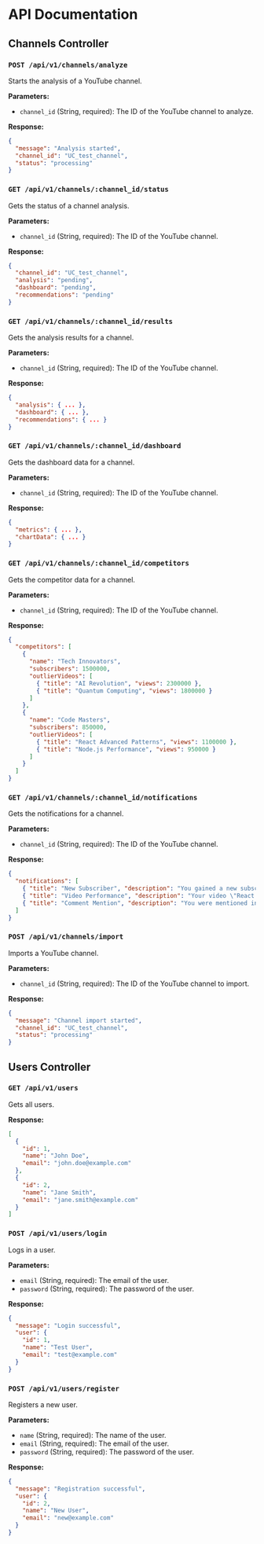 # API Documentation

## Channels Controller

### `POST /api/v1/channels/analyze`

Starts the analysis of a YouTube channel.

**Parameters:**

*   `channel_id` (String, required): The ID of the YouTube channel to analyze.

**Response:**

```json
{
  "message": "Analysis started",
  "channel_id": "UC_test_channel",
  "status": "processing"
}
```

### `GET /api/v1/channels/:channel_id/status`

Gets the status of a channel analysis.

**Parameters:**

*   `channel_id` (String, required): The ID of the YouTube channel.

**Response:**

```json
{
  "channel_id": "UC_test_channel",
  "analysis": "pending",
  "dashboard": "pending",
  "recommendations": "pending"
}
```

### `GET /api/v1/channels/:channel_id/results`

Gets the analysis results for a channel.

**Parameters:**

*   `channel_id` (String, required): The ID of the YouTube channel.

**Response:**

```json
{
  "analysis": { ... },
  "dashboard": { ... },
  "recommendations": { ... }
}
```

### `GET /api/v1/channels/:channel_id/dashboard`

Gets the dashboard data for a channel.

**Parameters:**

*   `channel_id` (String, required): The ID of the YouTube channel.

**Response:**

```json
{
  "metrics": { ... },
  "chartData": { ... }
}
```

### `GET /api/v1/channels/:channel_id/competitors`

Gets the competitor data for a channel.

**Parameters:**

*   `channel_id` (String, required): The ID of the YouTube channel.

**Response:**

```json
{
  "competitors": [
    {
      "name": "Tech Innovators",
      "subscribers": 1500000,
      "outlierVideos": [
        { "title": "AI Revolution", "views": 2300000 },
        { "title": "Quantum Computing", "views": 1800000 }
      ]
    },
    {
      "name": "Code Masters",
      "subscribers": 850000,
      "outlierVideos": [
        { "title": "React Advanced Patterns", "views": 1100000 },
        { "title": "Node.js Performance", "views": 950000 }
      ]
    }
  ]
}
```

### `GET /api/v1/channels/:channel_id/notifications`

Gets the notifications for a channel.

**Parameters:**

*   `channel_id` (String, required): The ID of the YouTube channel.

**Response:**

```json
{
  "notifications": [
    { "title": "New Subscriber", "description": "You gained a new subscriber: JohnDoe123" },
    { "title": "Video Performance", "description": "Your video \"React Tutorial\" is trending" },
    { "title": "Comment Mention", "description": "You were mentioned in a comment" }
  ]
}
```

### `POST /api/v1/channels/import`

Imports a YouTube channel.

**Parameters:**

*   `channel_id` (String, required): The ID of the YouTube channel to import.

**Response:**

```json
{
  "message": "Channel import started",
  "channel_id": "UC_test_channel",
  "status": "processing"
}
```

## Users Controller

### `GET /api/v1/users`

Gets all users.

**Response:**

```json
[
  {
    "id": 1,
    "name": "John Doe",
    "email": "john.doe@example.com"
  },
  {
    "id": 2,
    "name": "Jane Smith",
    "email": "jane.smith@example.com"
  }
]
```

### `POST /api/v1/users/login`

Logs in a user.

**Parameters:**

*   `email` (String, required): The email of the user.
*   `password` (String, required): The password of the user.

**Response:**

```json
{
  "message": "Login successful",
  "user": {
    "id": 1,
    "name": "Test User",
    "email": "test@example.com"
  }
}
```

### `POST /api/v1/users/register`

Registers a new user.

**Parameters:**

*   `name` (String, required): The name of the user.
*   `email` (String, required): The email of the user.
*   `password` (String, required): The password of the user.

**Response:**

```json
{
  "message": "Registration successful",
  "user": {
    "id": 2,
    "name": "New User",
    "email": "new@example.com"
  }
}